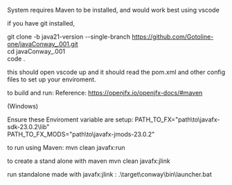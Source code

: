 System requires Maven to be installed, and would work best using vscode

if you have git installed,


git clone -b java21-version --single-branch https://github.com/Gotoline-one/javaConway_.001.git  <br>
cd javaConway_.001  <br>
code . <br>

this should open vscode up and it should read the pom.xml and other
config files to set up your enviroment. 



to build and run: 
Reference: <https://openjfx.io/openjfx-docs/#maven>

(Windows)

Ensure these Enviroment variable are setup:
     PATH_TO_FX="path\to\javafx-sdk-23.0.2\lib"  
     PATH_TO_FX_MODS="path\to\javafx-jmods-23.0.2"


to run using Maven: 
    mvn clean javafx:run

to create a stand alone with maven
    mvn clean javafx:jlink

run standalone made with javafx:jlink : 
    .\target\conway\bin\launcher.bat
